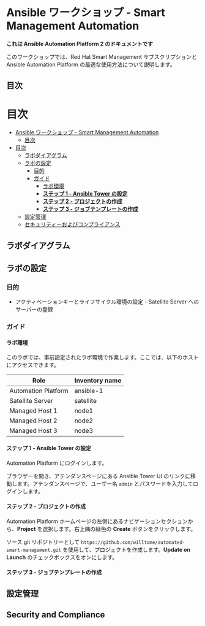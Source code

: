 # Ansible ワークショップ - Smart Management Automation

**これは Ansible Automation Platform 2 のドキュメントです**

このワークショップでは、Red Hat Smart Management サブスクリプションと Ansible Automation Platform
の最適な使用方法について説明します。

## 目次

# 目次
- [Ansible ワークショップ - Smart Management
  Automation](#ansible-workshop---smart-management-automation)
  - [目次](#table-of-contents)
- [目次](#table-of-contents-1)
  - [ラボダイアグラム](#lab-diagram)
  - [ラボの設定](#lab-setup)
    - [目的](#objective)
    - [ガイド](#guide)
      - [ラボ環境](#your-lab-environment)
      - [**ステップ 1 - Ansible Tower の設定**](#step-1---setup-ansible-tower)
      - [**ステップ 2 - プロジェクトの作成**](#step-2---create-a-project)
      - [**ステップ 3 - ジョブテンプレートの作成**](#step-3---create-job-template)
  - [設定管理](#config-management)
  - [セキュリティーおよびコンプライアンス](#security-and-compliance)


## ラボダイアグラム
## ラボの設定

### 目的
- アクティベーションキーとライフサイクル環境の設定 - Satellite Server へのサーバーの登録

### ガイド
#### ラボ環境

このラボでは、事前設定されたラボ環境で作業します。ここでは、以下のホストにアクセスできます。

| Role                 | Inventory name |
| ---------------------| ---------------|
| Automation Platform  | ansible-1      |
| Satellite Server     | satellite      |
| Managed Host 1       | node1          |
| Managed Host 2       | node2          |
| Managed Host 3       | node3          |

#### **ステップ 1 - Ansible Tower の設定**

Automation Platform にログインします。

ブラウザーを開き、アテンダンスページにある Ansible Tower UI のリンクに移動します。アテンダンスページで、ユーザー名 `admin`
とパスワードを入力してログインします。

#### **ステップ 2 - プロジェクトの作成**

Automation Platform ホームページの左側にあるナビゲーションセクションから、**Project** を選択します。右上隅の緑色の
**Create** ボタンをクリックします。

ソース git リポジトリーとして
`https://github.com/willtome/automated-smart-management.git`
を使用して、プロジェクトを作成します。**Update on Launch** のチェックボックスをオンにします。

#### **ステップ 3 - ジョブテンプレートの作成**

## 設定管理
## Security and Compliance
